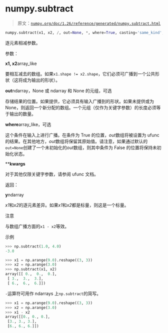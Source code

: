 # numpy.subtract

> 原文：[`numpy.org/doc/1.26/reference/generated/numpy.subtract.html`](https://numpy.org/doc/1.26/reference/generated/numpy.subtract.html)

```py
numpy.subtract(x1, x2, /, out=None, *, where=True, casting='same_kind', order='K', dtype=None, subok=True[, signature, extobj]) = <ufunc 'subtract'>
```

逐元素相减参数。

参数：

**x1, x2**array_like

要相互减去的数组。如果`x1.shape != x2.shape`，它们必须可广播到一个公共形状（这将成为输出的形状）。

**out**ndarray，None 或 ndarray 和 None 的元组，可选

存储结果的位置。如果提供，它必须具有输入广播到的形状。如果未提供或为 None，则返回一个新分配的数组。一个元组（仅作为关键字参数）的长度必须等于输出的数量。

**where**array_like，可选

这个条件在输入上进行广播。在条件为 True 的位置，*out*数组将被设置为 ufunc 的结果。在其他地方，*out*数组将保留其原始值。请注意，如果通过默认的`out=None`创建了一个未初始化的*out*数组，则其中条件为 False 的位置将保持未初始化状态。

****kwargs**

对于其他仅限关键字参数，请参阅 ufunc 文档。

返回：

**y**ndarray

*x1*和*x2*的逐元素差异。如果*x1*和*x2*都是标量，则这是一个标量。

注意

与数组广播方面的`x1 - x2`等效。

示例

```py
>>> np.subtract(1.0, 4.0)
-3.0 
```

```py
>>> x1 = np.arange(9.0).reshape((3, 3))
>>> x2 = np.arange(3.0)
>>> np.subtract(x1, x2)
array([[ 0.,  0.,  0.],
 [ 3.,  3.,  3.],
 [ 6.,  6.,  6.]]) 
```

`-`运算符可用作 ndarrays 上`np.subtract`的简写。

```py
>>> x1 = np.arange(9.0).reshape((3, 3))
>>> x2 = np.arange(3.0)
>>> x1 - x2
array([[0., 0., 0.],
 [3., 3., 3.],
 [6., 6., 6.]]) 
```
